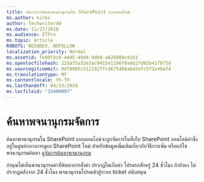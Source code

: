 ```yaml
---
title: จัดการการค้นหาพจนานุกรมใน SharePoint แบบออนไลน์
ms.author: kirks
author: Techwriter40
ms.date: 11/27/2018
ms.audience: ITPro
ms.topic: article
ROBOTS: NOINDEX, NOFOLLOW
localization_priority: Normal
ms.assetid: fe00f4c0-44d5-49d4-9db0-a62698bcd1d1
ms.openlocfilehash: 22da75a32e3ac0415e1196f8a6b2fd62b41f875d
ms.sourcegitcommit: 9d78905c512192ffc4675468abd2efc5f2e4baf4
ms.translationtype: MT
ms.contentlocale: th-TH
ms.lasthandoff: 04/23/2019
ms.locfileid: "32409097"
---
```

# <a name="manage-search-dictionaries"></a>ค้นหาพจนานุกรมจัดการ

ค้นหาพจนานุกรมใน SharePoint แบบออนไลน์จะถูกจัดการในที่เก็บ SharePoint ออนไลน์คำซึ่งอยู่ในศูนย์กลางการดูแล SharePoint ใหม่ สำหรับข้อมูลเพิ่มเติมเกี่ยวกับวิธีการเพิ่ม หรือแก้ไขพจนานุกรมค้นหา ดู[จัดการค้นหาพจนานุกรม](https://go.microsoft.com/fwlink/?linkid=2044669&amp;clcid=0x409)
  
ถ้าคุณไม่เห็นพจนานุกรมคำที่ค้นหาการตั้งค่า ปรากฏในเก็บคำ โปรดรอสักครู่ 24 ชั่วโมง ถ้ายังคง ไม่ปรากฏหลังจาก 24 ชั่วโมง พจนานุกรมโปรดเข้าสู่ระบบ ticket สนับสนุน
  

